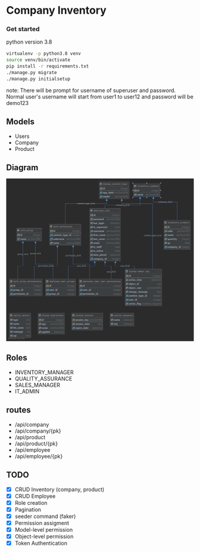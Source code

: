 # Company Inventory

### Get started

python version 3.8
```bash
virtualenv -p python3.8 venv
source venv/bin/activate
pip install -r requirements.txt
./manage.py migrate
./manage.py initialsetup
```
note: There will be prompt for username of superuser and password. Normal user's username will start from user1 to 
user12 and password will be demo123  

## Models

- Users
- Company
- Product

## Diagram

![Database Diagram](db_diagram.png)

## Roles

- INVENTORY_MANAGER
- QUALITY_ASSURANCE
- SALES_MANAGER
- IT_ADMIN

## routes

- /api/company
- /api/company/{pk}
- /api/product
- /api/product/{pk}
- /api/employee
- /api/employee/{pk}

## TODO
- [x] CRUD Inventory (company, product)
- [x] CRUD Employee
- [x] Role creation
- [x] Pagination
- [x] seeder command (faker)
- [x] Permission assigment
- [x] Model-level permission
- [x] Object-level permission
- [x] Token Authentication
